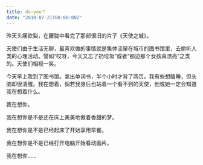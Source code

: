 ```yaml
---
title: do-you？
date: "2010-07-21T00:00:00Z"
---
```


昨天头痛欲裂，在朦胧中看完了那部很旧的片子《天使之城》。

天使们由于生活无聊，最喜欢做的事情就是集体流窜在城市的图书馆里，去偷听人类的心理活动。譬如“哎呀，今天又忘了扔垃圾”或者“那边那个女孩真漂亮”之类的。天使们相视一笑。

今天早上我到了图书馆。拿出单词书，半个小时才背了两页。我有些想瞌睡，但头脑却很清醒。我在想着，倘若我身后也站着一个看不到的天使，他或她一定会知道我在想着什么。

我在想你。

我在想你是不是还在床上美美地做着香甜的梦。

我在想你是不是已经起床了开始享用早餐。

我在想你是不是已经打开电脑开始看动画片。

我在想你……